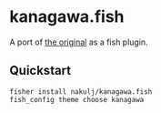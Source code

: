# kanagawa.fish
A port of [the
original](https://github.com/rebelot/kanagawa.nvim/blob/master/extras/kanagawa.fish)
as a fish plugin.

## Quickstart

```
fisher install nakulj/kanagawa.fish
fish_config theme choose kanagawa
```
